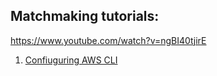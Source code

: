 ## Matchmaking tutorials:

https://www.youtube.com/watch?v=ngBI40tjirE

1. [Confiuguring AWS CLI](https://docs.aws.amazon.com/cli/latest/userguide/cli-chap-configure.html)
